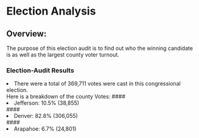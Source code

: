 # Election Analysis

## Overview:

The purpose of this election audit is to find out who the winning candidate is as well as the largest county voter turnout.

### Election-Audit Results
<li>There were a total of 369,711 votes were cast in this congressional election.</li>
Here is a breakdown of the county Votes:
####<li> Jefferson: 10.5% (38,855) </li>
####<li> Denver: 82.8% (306,055) </li>
####<li> Arapahoe: 6.7% (24,801) </li>
